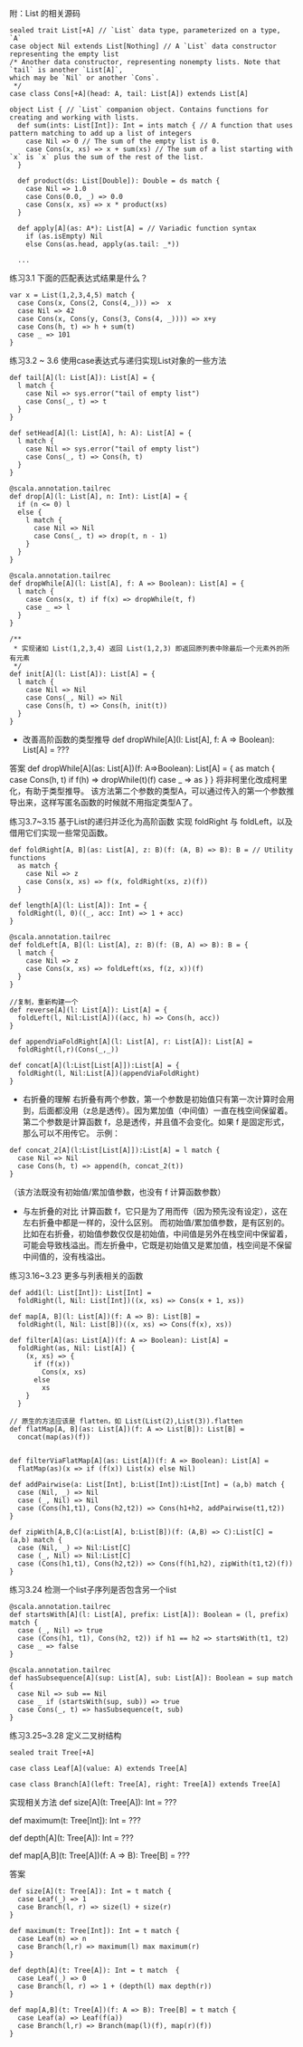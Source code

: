 附：List 的相关源码
```
sealed trait List[+A] // `List` data type, parameterized on a type, `A`
case object Nil extends List[Nothing] // A `List` data constructor representing the empty list
/* Another data constructor, representing nonempty lists. Note that `tail` is another `List[A]`,
which may be `Nil` or another `Cons`.
 */
case class Cons[+A](head: A, tail: List[A]) extends List[A]

object List { // `List` companion object. Contains functions for creating and working with lists.
  def sum(ints: List[Int]): Int = ints match { // A function that uses pattern matching to add up a list of integers
    case Nil => 0 // The sum of the empty list is 0.
    case Cons(x, xs) => x + sum(xs) // The sum of a list starting with `x` is `x` plus the sum of the rest of the list.
  }

  def product(ds: List[Double]): Double = ds match {
    case Nil => 1.0
    case Cons(0.0, _) => 0.0
    case Cons(x, xs) => x * product(xs)
  }

  def apply[A](as: A*): List[A] = // Variadic function syntax
    if (as.isEmpty) Nil
    else Cons(as.head, apply(as.tail: _*))

  ...
```

练习3.1 下面的匹配表达式结果是什么？
```
var x = List(1,2,3,4,5) match {
  case Cons(x, Cons(2, Cons(4,_))) =>  x
  case Nil => 42
  case Cons(x, Cons(y, Cons(3, Cons(4, _)))) => x+y
  case Cons(h, t) => h + sum(t)
  case _ => 101
}
```

练习3.2 ~ 3.6 使用case表达式与递归实现List对象的一些方法
```
def tail[A](l: List[A]): List[A] = {
  l match {
    case Nil => sys.error("tail of empty list")
    case Cons(_, t) => t
  }
}

def setHead[A](l: List[A], h: A): List[A] = {
  l match {
    case Nil => sys.error("tail of empty list")
    case Cons(_, t) => Cons(h, t)
  }
}

@scala.annotation.tailrec
def drop[A](l: List[A], n: Int): List[A] = {
  if (n <= 0) l
  else {
    l match {
      case Nil => Nil
      case Cons(_, t) => drop(t, n - 1)
    }
  }
}

@scala.annotation.tailrec
def dropWhile[A](l: List[A], f: A => Boolean): List[A] = {
  l match {
    case Cons(x, t) if f(x) => dropWhile(t, f)
    case _ => l
  }
}

/**
 * 实现诸如 List(1,2,3,4) 返回 List(1,2,3) 即返回原列表中除最后一个元素外的所有元素
 */
def init[A](l: List[A]): List[A] = {
  l match {
    case Nil => Nil
    case Cons(_, Nil) => Nil
    case Cons(h, t) => Cons(h, init(t))
  }
}
```

* 改善高阶函数的类型推导
def dropWhile[A](l: List[A], f: A => Boolean): List[A] = ???

答案
def dropWhile[A](as: List[A])(f: A=>Boolean): List[A] = {
  as match {
    case Cons(h, t) if f(h) => dropWhile(t)(f)
    case _ => as
  }
}
将非柯里化改成柯里化，有助于类型推导。
该方法第二个参数的类型A，可以通过传入的第一个参数推导出来，这样写匿名函数的时候就不用指定类型A了。

练习3.7~3.15 基于List的递归并泛化为高阶函数
实现 foldRight 与 foldLeft，以及借用它们实现一些常见函数。
```
def foldRight[A, B](as: List[A], z: B)(f: (A, B) => B): B = // Utility functions
  as match {
    case Nil => z
    case Cons(x, xs) => f(x, foldRight(xs, z)(f))
  }

def length[A](l: List[A]): Int = {
  foldRight(l, 0)((_, acc: Int) => 1 + acc)
}

@scala.annotation.tailrec
def foldLeft[A, B](l: List[A], z: B)(f: (B, A) => B): B = {
  l match {
    case Nil => z
    case Cons(x, xs) => foldLeft(xs, f(z, x))(f)
  }
}

//复制，重新构建一个
def reverse[A](l: List[A]): List[A] = {
  foldLeft(l, Nil:List[A])((acc, h) => Cons(h, acc))
}

def appendViaFoldRight[A](l: List[A], r: List[A]): List[A] =
  foldRight(l,r)(Cons(_,_))

def concat[A](l:List[List[A]]):List[A] = {
  foldRight(l, Nil:List[A])(appendViaFoldRight)
}
```

* 右折叠的理解
右折叠有两个参数，第一个参数是初始值只有第一次计算时会用到，后面都没用（z总是透传）。因为累加值（中间值）一直在栈空间保留着。第二个参数是计算函数 f，总是透传，并且值不会变化。如果 f 是固定形式，那么可以不用传它。 
示例：
```
def concat_2[A](l:List[List[A]]):List[A] = l match {
  case Nil => Nil
  case Cons(h, t) => append(h, concat_2(t))
}
```
（该方法既没有初始值/累加值参数，也没有 f 计算函数参数）

* 与左折叠的对比
计算函数 f，它只是为了用而传（因为预先没有设定），这在左右折叠中都是一样的，没什么区别。
而初始值/累加值参数，是有区别的。比如在右折叠，初始值参数仅仅是初始值，中间值是另外在栈空间中保留着，可能会导致栈溢出。而左折叠中，它既是初始值又是累加值，栈空间是不保留中间值的，没有栈溢出。


练习3.16~3.23
更多与列表相关的函数
```
def add1(l: List[Int]): List[Int] =
  foldRight(l, Nil: List[Int])((x, xs) => Cons(x + 1, xs))

def map[A, B](l: List[A])(f: A => B): List[B] =
  foldRight(l, Nil: List[B])((x, xs) => Cons(f(x), xs))

def filter[A](as: List[A])(f: A => Boolean): List[A] =
  foldRight(as, Nil: List[A]) {
    (x, xs) => {
      if (f(x))
        Cons(x, xs)
      else
        xs
    }
  }

// 原生的方法应该是 flatten，如 List(List(2),List(3)).flatten
def flatMap[A, B](as: List[A])(f: A => List[B]): List[B] =
  concat(map(as)(f))


def filterViaFlatMap[A](as: List[A])(f: A => Boolean): List[A] =
  flatMap(as)(x => if (f(x)) List(x) else Nil)

def addPairwise(a: List[Int], b:List[Int]):List[Int] = (a,b) match {
  case (Nil, _) => Nil
  case (_, Nil) => Nil
  case (Cons(h1,t1), Cons(h2,t2)) => Cons(h1+h2, addPairwise(t1,t2))
}

def zipWith[A,B,C](a:List[A], b:List[B])(f: (A,B) => C):List[C] = (a,b) match {
  case (Nil, _) => Nil:List[C]
  case (_, Nil) => Nil:List[C]
  case (Cons(h1,t1), Cons(h2,t2)) => Cons(f(h1,h2), zipWith(t1,t2)(f))
}
```

练习3.24 检测一个list子序列是否包含另一个list
```
@scala.annotation.tailrec
def startsWith[A](l: List[A], prefix: List[A]): Boolean = (l, prefix) match {
  case (_, Nil) => true
  case (Cons(h1, t1), Cons(h2, t2)) if h1 == h2 => startsWith(t1, t2)
  case _ => false
}

@scala.annotation.tailrec
def hasSubsequence[A](sup: List[A], sub: List[A]): Boolean = sup match {
  case Nil => sub == Nil
  case _ if (startsWith(sup, sub)) => true
  case Cons(_, t) => hasSubsequence(t, sub)
}
```

练习3.25~3.28 
定义二叉树结构
```
sealed trait Tree[+A]

case class Leaf[A](value: A) extends Tree[A]

case class Branch[A](left: Tree[A], right: Tree[A]) extends Tree[A]
```

实现相关方法
def size[A](t: Tree[A]): Int = ???

def maximum(t: Tree[Int]): Int = ???

def depth[A](t: Tree[A]): Int = ???

def map[A,B](t: Tree[A])(f: A => B): Tree[B] = ???

答案
```
def size[A](t: Tree[A]): Int = t match {
  case Leaf(_) => 1
  case Branch(l, r) => size(l) + size(r)
}

def maximum(t: Tree[Int]): Int = t match {
  case Leaf(n) => n
  case Branch(l,r) => maximum(l) max maximum(r)
}

def depth[A](t: Tree[A]): Int = t match  {
  case Leaf(_) => 0
  case Branch(l, r) => 1 + (depth(l) max depth(r))
}

def map[A,B](t: Tree[A])(f: A => B): Tree[B] = t match {
  case Leaf(a) => Leaf(f(a))
  case Branch(l,r) => Branch(map(l)(f), map(r)(f))
}
```
